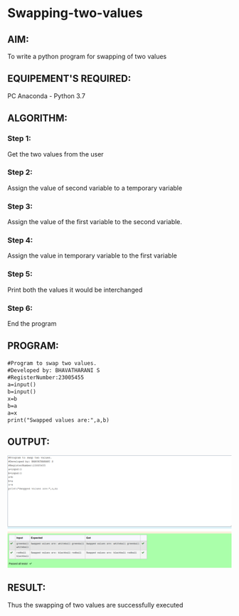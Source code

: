 # Swapping-two-values
## AIM:
To write a python program for swapping of two values
## EQUIPEMENT'S REQUIRED: 
PC
Anaconda - Python 3.7
## ALGORITHM: 
### Step 1:
Get the two values from the user
### Step 2: 
Assign the value of second variable to a temporary variable 
### Step 3: 
Assign the value of the first variable to the second variable.
### Step 4:  
Assign the value in temporary variable to the first variable
### Step 5: 
Print both the values it would be interchanged
### Step 6: 
End the program
## PROGRAM:
```
#Program to swap two values.
#Developed by: BHAVATHARANI S
#RegisterNumber:23005455
a=input()
b=input()
x=b
b=a
a=x
print("Swapped values are:",a,b)
```

## OUTPUT:

![output](/Swappingoutput.png)

## RESULT:
Thus the swapping of two values are successfully executed



